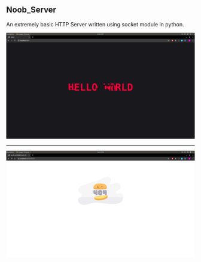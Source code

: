 ## Noob_Server

An extremely basic HTTP Server written using socket module in python.


![index_page](/images/index.png)

----

![404_page](/images/404.png)

